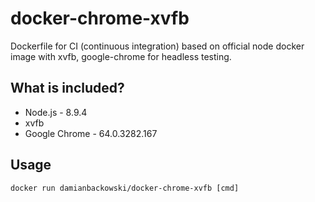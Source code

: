 # docker-chrome-xvfb

Dockerfile for CI (continuous integration) based on official node docker image with xvfb, google-chrome for headless testing.

## What is included?

* Node.js - 8.9.4
* xvfb
* Google Chrome - 64.0.3282.167

## Usage 

```
docker run damianbackowski/docker-chrome-xvfb [cmd]
```
